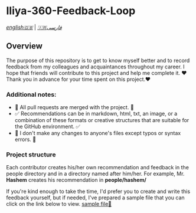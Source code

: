 # Iliya-360-Feedback-Loop
*[english🇬🇧](README.md)*  |  *[🇮🇷فارسی](README.fa.md)*

## Overview
The purpose of this repository is to get to know myself better and to record feedback from my colleagues and acquaintances throughout my career.
I hope that friends will contribute to this project and help me complete it.
❤️ Thank you in advance for your time spent on this project.❤️

### Additional notes:
  - 💯 All pull requests are merged with the project. 💯
  - ✅ Recommendations can be in markdown, html, txt, an image, or a combination of these formats or creative structures that are suitable for the GitHub environment. ✅
  - 📝 I don't make any changes to anyone's files except typos or syntax errors. 📝

### Project structure
Each contributor creates his/her own recommendation and feedback in the people directory and in a directory named after him/her. For example, Mr. **Hashem** creates his recommendation in **people/hashem/**

If you're kind enough to take the time, I'd prefer you to create and write this feedback yourself, but if needed, I've prepared a sample file that you can click on the link below to view.
[sample file🧾](TEMPLATE.md)
